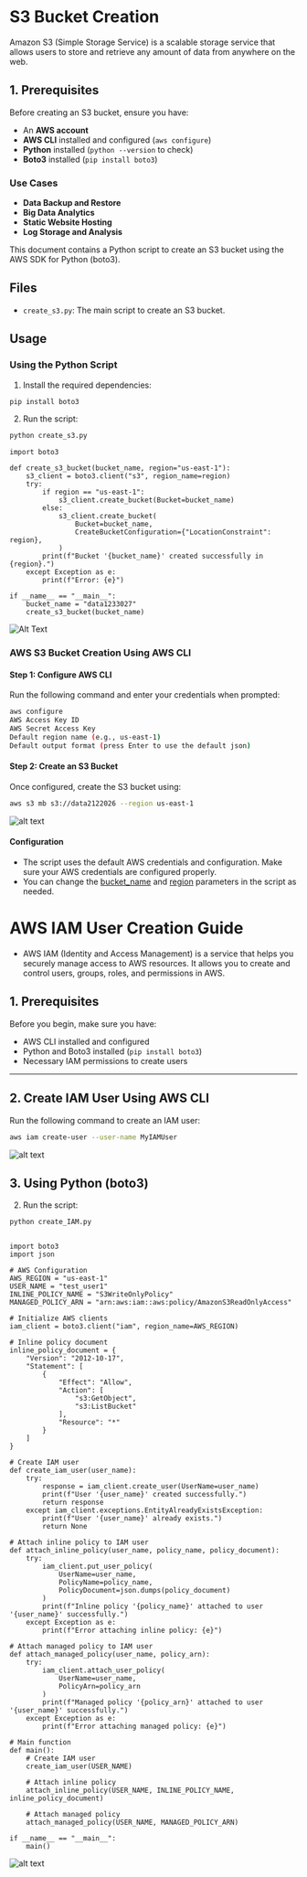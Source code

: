 # S3 Bucket Creation 

Amazon S3 (Simple Storage Service) is a scalable storage service that allows users to store and retrieve any amount of data from anywhere on the web.

## 1. Prerequisites  
Before creating an S3 bucket, ensure you have:  
- An **AWS account**  
- **AWS CLI** installed and configured (`aws configure`)  
- **Python** installed (`python --version` to check)  
- **Boto3** installed (`pip install boto3`)  


### Use Cases
- **Data Backup and Restore**
- **Big Data Analytics**
- **Static Website Hosting**
- **Log Storage and Analysis**

This document contains a Python script to create an S3 bucket using the AWS SDK for Python (boto3).

## Files

- `create_s3.py`: The main script to create an S3 bucket.

## Usage

### Using the Python Script

1. Install the required dependencies:
```sh
pip install boto3
```

2. Run the script:
```sh
python create_s3.py
```
```
import boto3

def create_s3_bucket(bucket_name, region="us-east-1"):
    s3_client = boto3.client("s3", region_name=region)
    try:
        if region == "us-east-1":
            s3_client.create_bucket(Bucket=bucket_name)
        else:
            s3_client.create_bucket(
                Bucket=bucket_name,
                CreateBucketConfiguration={"LocationConstraint": region},
            )
        print(f"Bucket '{bucket_name}' created successfully in {region}.")
    except Exception as e:
        print(f"Error: {e}")

if __name__ == "__main__":
    bucket_name = "data1233027"
    create_s3_bucket(bucket_name)
 ```
![Alt Text](week-1/day-1/images/image.png)


### AWS S3 Bucket Creation Using AWS CLI
#### Step 1: Configure AWS CLI ####

 Run the following command and enter your credentials when prompted:

```sh
aws configure
AWS Access Key ID
AWS Secret Access Key
Default region name (e.g., us-east-1)
Default output format (press Enter to use the default json)
```

#### Step 2: Create an S3 Bucket ####
Once configured, create the S3 bucket using:

```sh
aws s3 mb s3://data2122026 --region us-east-1
```

![alt text](week-1/day-1/images/image.png)

#### Configuration

- The script uses the default AWS credentials and configuration. Make sure your AWS credentials are configured properly.
- You can change the [bucket_name](http://_vscodecontentref_/2) and [region](http://_vscodecontentref_/3) parameters in the script as needed.


# AWS IAM User Creation Guide  
- AWS IAM (Identity and Access Management) is a service that helps you securely manage access to AWS resources. It allows you to create and control users, groups, roles, and permissions in AWS.

## 1. Prerequisites  
Before you begin, make sure you have:  
- AWS CLI installed and configured  
- Python and Boto3 installed (`pip install boto3`)  
- Necessary IAM permissions to create users  

---

## 2. Create IAM User Using AWS CLI  
Run the following command to create an IAM user:  

```sh
aws iam create-user --user-name MyIAMUser

```
![alt text](week-1/day-1/images/image-2.png)


## 3. Using Python (boto3)  

2. Run the script:
```sh
python create_IAM.py
```
```

import boto3
import json

# AWS Configuration
AWS_REGION = "us-east-1"
USER_NAME = "test_user1"
INLINE_POLICY_NAME = "S3WriteOnlyPolicy"
MANAGED_POLICY_ARN = "arn:aws:iam::aws:policy/AmazonS3ReadOnlyAccess"

# Initialize AWS clients
iam_client = boto3.client("iam", region_name=AWS_REGION)

# Inline policy document
inline_policy_document = {
    "Version": "2012-10-17",
    "Statement": [
        {
            "Effect": "Allow",
            "Action": [
                "s3:GetObject",
                "s3:ListBucket"
            ],
            "Resource": "*"
        }
    ]
}

# Create IAM user
def create_iam_user(user_name):
    try:
        response = iam_client.create_user(UserName=user_name)
        print(f"User '{user_name}' created successfully.")
        return response
    except iam_client.exceptions.EntityAlreadyExistsException:
        print(f"User '{user_name}' already exists.")
        return None

# Attach inline policy to IAM user
def attach_inline_policy(user_name, policy_name, policy_document):
    try:
        iam_client.put_user_policy(
            UserName=user_name,
            PolicyName=policy_name,
            PolicyDocument=json.dumps(policy_document)
        )
        print(f"Inline policy '{policy_name}' attached to user '{user_name}' successfully.")
    except Exception as e:
        print(f"Error attaching inline policy: {e}")

# Attach managed policy to IAM user
def attach_managed_policy(user_name, policy_arn):
    try:
        iam_client.attach_user_policy(
            UserName=user_name,
            PolicyArn=policy_arn
        )
        print(f"Managed policy '{policy_arn}' attached to user '{user_name}' successfully.")
    except Exception as e:
        print(f"Error attaching managed policy: {e}")

# Main function
def main():
    # Create IAM user
    create_iam_user(USER_NAME)

    # Attach inline policy
    attach_inline_policy(USER_NAME, INLINE_POLICY_NAME, inline_policy_document)

    # Attach managed policy
    attach_managed_policy(USER_NAME, MANAGED_POLICY_ARN)

if __name__ == "__main__":
    main()

```  
![alt text](week-1/day-1/images/image-3.png)